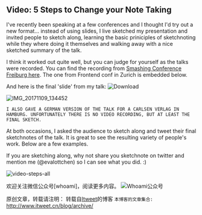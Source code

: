 Video: 5 Steps to Change your Note Taking
---

I've recently been speaking at a few conferences and I thought I'd try out a new format... instead of using slides, I live sketched my presentation and invited people to sketch along, learning the basic priniciples of sketchnoting while they where doing it themselves and walking away with a nice sketched summary of the talk. 

I think it worked out quite well, but you can judge for yourself as the talks were recorded. You can find the recording from [Smashing Conference Freiburg here](https://vimeo.com/184237603). The one from Frontend conf in Zurich is embedded below.



And here is the final 'slide' from my talk:
![Download](https://github.com/itweet/labs/raw/master/video/vimeo/img/download.jpeg)

![IMG_20171109_134452](https://github.com/itweet/labs/raw/master/video/vimeo/img/IMG_20171109_134452.jpg)

`I ALSO GAVE A GERMAN VERSION OF THE TALK FOR A CARLSEN VERLAG IN HAMBURG. UNFORTUNATELY THERE IS NO VIDEO RECORDING, BUT AT LEAST THE FINAL SKETCH.`

At both occasions, I asked the audience to sketch along and tweet their final sketchnotes of the talk. It is great to see the resulting variety of people's work. Below are a few examples.

If you are sketching along, why not share you sketchnote on twitter and mention me (@evalottchen) so I can see what you did. :)

![video-steps-all](https://github.com/itweet/labs/raw/master/video/vimeo/img/video-steps-all.png)

欢迎关注微信公众号[whoami]，阅读更多内容。
![Whoami公众号](https://github.com/itweet/labs/raw/master/common/img/weixin_public.gif)

原创文章，转载请注明： 转载自[Itweet](http://www.itweet.cn)的博客
`本博客的文章集合:` http://www.itweet.cn/blog/archive/